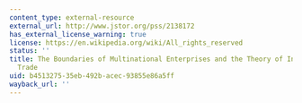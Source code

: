 ```yaml
---
content_type: external-resource
external_url: http://www.jstor.org/pss/2138172
has_external_license_warning: true
license: https://en.wikipedia.org/wiki/All_rights_reserved
status: ''
title: The Boundaries of Multinational Enterprises and the Theory of International
  Trade
uid: b4513275-35eb-492b-acec-93855e86a5ff
wayback_url: ''
---
```

